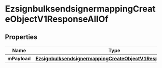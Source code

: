 

# EzsignbulksendsignermappingCreateObjectV1ResponseAllOf


## Properties

| Name | Type | Description | Notes |
|------------ | ------------- | ------------- | -------------|
|**mPayload** | [**EzsignbulksendsignermappingCreateObjectV1ResponseMPayload**](EzsignbulksendsignermappingCreateObjectV1ResponseMPayload.md) |  |  |



